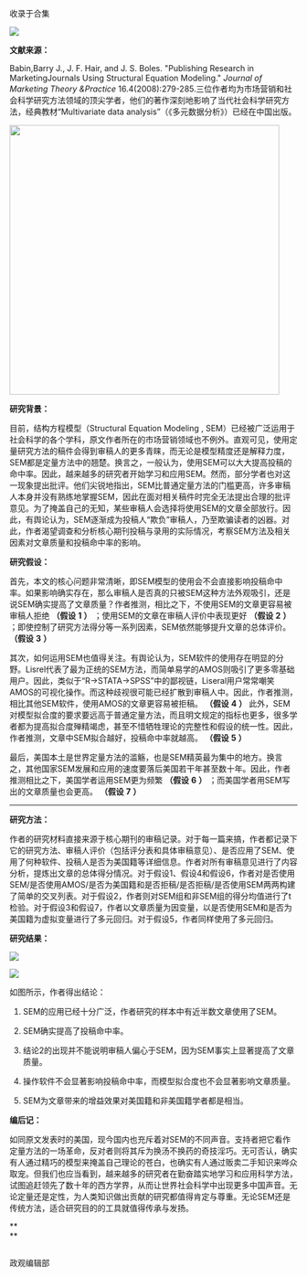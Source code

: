 

收录于合集

**<img src='/images/628/2.png' width='auto' />**

**文献来源：**

Babin,Barry J., J. F. Hair, and J. S. Boles. "Publishing Research in
MarketingJournals Using Structural Equation Modeling." _Journal of Marketing
Theory &Practice_
16.4(2008):279-285.三位作者均为市场营销和社会科学研究方法领域的顶尖学者，他们的著作深刻地影响了当代社会科学研究方法，经典教材“Multivariate
data analysis”（《多元数据分析》）已经在中国出版。

 **<img src='/images/628/3.png' width='472px' />**

  

 **研究背景：**

目前，结构方程模型（Structural Equation Modeling ,
SEM）已经被广泛运用于社会科学的各个学科，原文作者所在的市场营销领域也不例外。直观可见，使用定量研究方法的稿件会得到审稿人的更多青睐，而无论是模型精度还是解释力度，SEM都是定量方法中的翘楚。换言之，一般认为，使用SEM可以大大提高投稿的命中率。因此，越来越多的研究者开始学习和应用SEM。然而，部分学者也对这一现象提出批评。他们尖锐地指出，SEM比普通定量方法的门槛更高，许多审稿人本身并没有熟练地掌握SEM，因此在面对相关稿件时完全无法提出合理的批评意见。为了掩盖自己的无知，某些审稿人会选择将使用SEM的文章全部放行。因此，有舆论认为，SEM逐渐成为投稿人“欺负”审稿人，乃至欺骗读者的凶器。对此，作者渴望调查和分析核心期刊投稿与录用的实际情况，考察SEM方法及相关因素对文章质量和投稿命中率的影响。

**研究假设：**

首先，本文的核心问题非常清晰，即SEM模型的使用会不会直接影响投稿命中率。如果影响确实存在，那么审稿人是否真的只被SEM这种方法外观吸引，还是说SEM确实提高了文章质量？作者推测，相比之下，不使用SEM的文章更容易被审稿人拒绝
**（假设** **1** **）** ；使用SEM的文章在审稿人评价中表现更好 **（假设** **2** **）**
；即使控制了研究方法得分等一系列因素，SEM依然能够提升文章的总体评价。 **（假设** **3** **）**

其次，如何运用SEM也值得关注。有舆论认为，SEM软件的使用存在明显的分野。Lisrel代表了最为正统的SEM方法，而简单易学的AMOS则吸引了更多零基础用户。因此，类似于“R→STATA→SPSS”中的鄙视链，Liseral用户常常嘲笑AMOS的可视化操作。而这种歧视很可能已经扩散到审稿人中。因此，作者推测，相比其他SEM软件，使用AMOS的文章更容易被拒稿。
**（假设** **4** **）**
此外，SEM对模型拟合度的要求要远高于普通定量方法，而且明文规定的指标也更多，很多学者都为提高拟合度殚精竭虑，甚至不惜牺牲理论的完整性和假设的统一性。因此，作者推测，文章中SEM拟合越好，投稿命中率就越高。
**（假设** **5** **）**

最后，美国本土是世界定量方法的滥觞，也是SEM精英最为集中的地方。换言之，其他国家SEM发展和应用的速度要落后美国若干年甚至数十年。因此，作者推测相比之下，美国学者运用SEM更为频繁
**（假设** **6** **）** ；而美国学者用SEM写出的文章质量也会更高。 **（假设** **7** **）**

 ****

**研究方法：**

作者的研究材料直接来源于核心期刊的审稿记录。对于每一篇来搞，作者都记录下它的研究方法、审稿人评价（包括评分表和具体审稿意见）、是否应用了SEM、使用了何种软件、投稿人是否为美国籍等详细信息。作者对所有审稿意见进行了内容分析，提炼出文章的总体得分情况。对于假设1、假设4和假设6，作者对是否使用SEM/是否使用AMOS/是否为美国籍和是否拒稿/是否拒稿/是否使用SEM两两构建了简单的交叉列表。对于假设2，作者则对SEM组和非SEM组的得分均值进行了t检验。对于假设3和假设7，作者以文章质量为因变量，以是否使用SEM和是否为美国籍为虚拟变量进行了多元回归。对于假设5，作者同样使用了多元回归。

**研究结果：**

![](/images/628/4.png)

![](/images/628/5.png)

  

如图所示，作者得出结论：

  1. SEM的应用已经十分广泛，作者研究的样本中有近半数文章使用了SEM。

  2. SEM确实提高了投稿命中率。

  3. 结论2的出现并不能说明审稿人偏心于SEM，因为SEM事实上显著提高了文章质量。

  4. 操作软件不会显著影响投稿命中率，而模型拟合度也不会显著影响文章质量。

  5. SEM为文章带来的增益效果对美国籍和非美国籍学者都是相当。

**编后记：**

如同原文发表时的美国，现今国内也充斥着对SEM的不同声音。支持者把它看作定量方法的一场革命，反对者则将其斥为换汤不换药的奇技淫巧。无可否认，确实有人通过精巧的模型来掩盖自己理论的苍白，也确实有人通过贩卖二手知识来哗众取宠。但我们也应当看到，越来越多的研究者在勤奋踏实地学习和应用科学方法，试图追赶领先了数十年的西方学界，从而让世界社会科学中出现更多中国声音。无论定量还是定性，为人类知识做出贡献的研究都值得肯定与尊重。无论SEM还是传统方法，适合研究目的的工具就值得传承与发扬。

 **  
**  

![]()

政观编辑部

